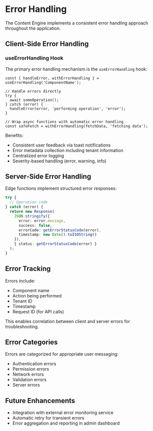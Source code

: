 
# Error Handling

The Content Engine implements a consistent error handling approach throughout the application.

## Client-Side Error Handling

### useErrorHandling Hook

The primary error handling mechanism is the `useErrorHandling` hook:

```tsx
const { handleError, withErrorHandling } = useErrorHandling('ComponentName');

// Handle errors directly
try {
  await someOperation();
} catch (error) {
  handleError(error, 'performing operation', 'error');
}

// Wrap async functions with automatic error handling
const safeFetch = withErrorHandling(fetchData, 'fetching data');
```

Benefits:
- Consistent user feedback via toast notifications
- Error metadata collection including tenant information
- Centralized error logging
- Severity-based handling (error, warning, info)

## Server-Side Error Handling

Edge functions implement structured error responses:

```typescript
try {
  // Operation code
} catch (error) {
  return new Response(
    JSON.stringify({
      error: error.message,
      success: false,
      errorCode: getErrorStatusCode(error),
      timestamp: new Date().toISOString()
    }),
    { status: getErrorStatusCode(error) }
  );
}
```

## Error Tracking

Errors include:
- Component name
- Action being performed
- Tenant ID
- Timestamp
- Request ID (for API calls)

This enables correlation between client and server errors for troubleshooting.

## Error Categories

Errors are categorized for appropriate user messaging:
- Authentication errors
- Permission errors
- Network errors
- Validation errors
- Server errors

## Future Enhancements

- Integration with external error monitoring service
- Automatic retry for transient errors
- Error aggregation and reporting in admin dashboard
